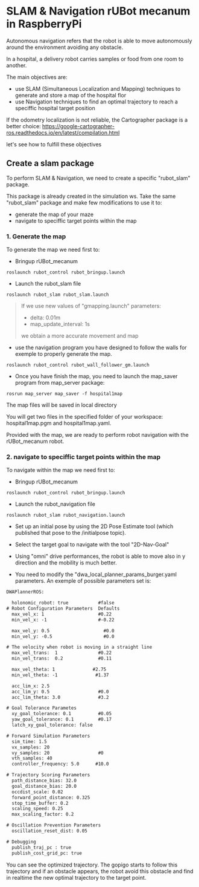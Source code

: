 # **SLAM & Navigation rUBot mecanum in RaspberryPi**
Autonomous navigation refers that the robot is able to move autonomously around the environment avoiding any obstacle.

In a hospital, a delivery robot carries samples or food from one room to another. 

The main objectives are:
- use SLAM (Simultaneous Localization and Mapping) techniques to generate and store a map of the hospital flor
- use Navigation techniques to find an optimal trajectory to reach a speciffic hospital target position

If the odometry localization is not reliable, the Cartographer package is a better choice:
https://google-cartographer-ros.readthedocs.io/en/latest/compilation.html

let's see how to fulfill these objectives


## **Create a slam package**

To perform SLAM & Navigation, we need to create a specific "rubot_slam" package.

This package is already created in the simulation ws. Take the same "rubot_slam" package and make few modifications to use it to:
- generate the map of your maze
- navigate to speciffic target points within the map

### **1. Generate the map**

To generate the map we need first to:
- Bringup rUBot_mecanum
```shell
roslaunch rubot_control rubot_bringup.launch
```
- Launch the rubot_slam file
```shell
roslaunch rubot_slam rubot_slam.launch
```
>If we use new values of "gmapping.launch" parameters:
>- delta: 0.01m 
>- map_update_interval: 1s
>
>we obtain a more accurate movement and map

- use the navigation program you have designed to follow the walls for exemple to properly generate the map.
```shell
roslaunch rubot_control rubot_wall_follower_gm.launch
```

- Once you have finish the map, you need to launch the map_saver program from map_server package:
```shell
rosrun map_server map_saver -f hospital1map
```
The map files will be saved in local directory

You will get two files in the specified folder of your workspace: hospital1map.pgm and hospital1map.yaml.

Provided with the map, we are ready to perform robot navigation with the rUBot_mecanum robot.

### **2. navigate to speciffic target points within the map**

To navigate within the map we need first to:
- Bringup rUBot_mecanum
```shell
roslaunch rubot_control rubot_bringup.launch
```
- Launch the rubot_navigation file
```shell
roslaunch rubot_slam rubot_navigation.launch
```

- Set up an initial pose by using the 2D Pose Estimate tool (which published that pose to the /initialpose topic).
- Select the target goal to navigate with the tool "2D-Nav-Goal"

- Using "omni" drive performances, the robot is able to move also in y direction and the mobility is much better.

- You need to modify the "dwa_local_planner_params_burger.yaml parameters. An exemple of possible parameters set is:
```xml
DWAPlannerROS:

  holonomic_robot: true           #false
# Robot Configuration Parameters  Defaults
  max_vel_x: 1                    #0.22
  min_vel_x: -1                   #-0.22

  max_vel_y: 0.5                    #0.0
  min_vel_y: -0.5                   #0.0

# The velocity when robot is moving in a straight line
  max_vel_trans:  1               #0.22
  min_vel_trans:  0.2             #0.11

  max_vel_theta: 1              #2.75
  min_vel_theta: -1              #1.37

  acc_lim_x: 2.5
  acc_lim_y: 0.5                  #0.0
  acc_lim_theta: 3.0              #3.2 

# Goal Tolerance Parametes
  xy_goal_tolerance: 0.1          #0.05
  yaw_goal_tolerance: 0.1         #0.17
  latch_xy_goal_tolerance: false

# Forward Simulation Parameters
  sim_time: 1.5
  vx_samples: 20
  vy_samples: 20                  #0
  vth_samples: 40
  controller_frequency: 5.0      #10.0

# Trajectory Scoring Parameters
  path_distance_bias: 32.0
  goal_distance_bias: 20.0
  occdist_scale: 0.02
  forward_point_distance: 0.325
  stop_time_buffer: 0.2
  scaling_speed: 0.25
  max_scaling_factor: 0.2

# Oscillation Prevention Parameters
  oscillation_reset_dist: 0.05

# Debugging
  publish_traj_pc : true
  publish_cost_grid_pc: true
```

You can see the optimized trajectory. The gopigo starts to follow this trajectory and if an obstacle appears, the robot avoid this obstacle and find in realtime the new optimal trajectory to the target point. 